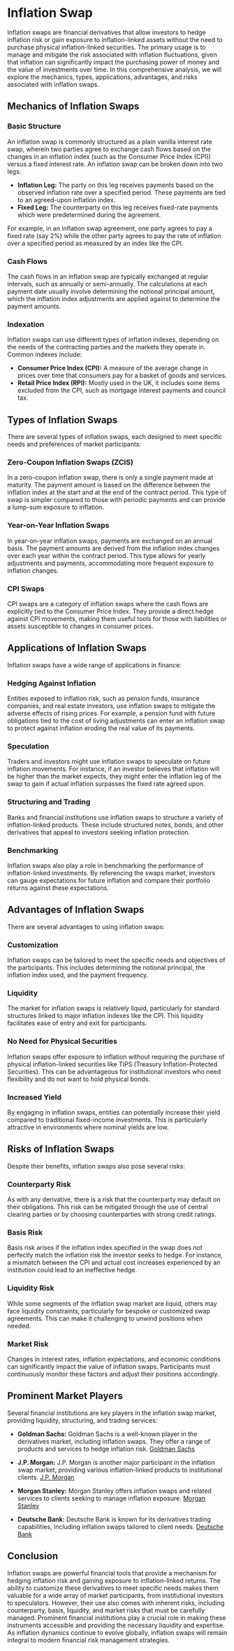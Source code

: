 # Inflation Swap

Inflation swaps are financial derivatives that allow investors to hedge inflation risk or gain exposure to inflation-linked assets without the need to purchase physical inflation-linked securities. The primary usage is to manage and mitigate the risk associated with inflation fluctuations, given that inflation can significantly impact the purchasing power of money and the value of investments over time. In this comprehensive analysis, we will explore the mechanics, types, applications, advantages, and risks associated with inflation swaps.

## Mechanics of Inflation Swaps

### Basic Structure

An inflation swap is commonly structured as a plain vanilla interest rate swap, wherein two parties agree to exchange cash flows based on the changes in an inflation index (such as the Consumer Price Index (CPI)) versus a fixed interest rate. An inflation swap can be broken down into two legs:

- **Inflation Leg:** The party on this leg receives payments based on the observed inflation rate over a specified period. These payments are tied to an agreed-upon inflation index.
- **Fixed Leg:** The counterparty on this leg receives fixed-rate payments which were predetermined during the agreement.

For example, in an inflation swap agreement, one party agrees to pay a fixed rate (say 2%) while the other party agrees to pay the rate of inflation over a specified period as measured by an index like the CPI.

### Cash Flows

The cash flows in an inflation swap are typically exchanged at regular intervals, such as annually or semi-annually. The calculations at each payment date usually involve determining the notional principal amount, which the inflation index adjustments are applied against to determine the payment amounts.

### Indexation

Inflation swaps can use different types of inflation indexes, depending on the needs of the contracting parties and the markets they operate in. Common indexes include:

- **Consumer Price Index (CPI):** A measure of the average change in prices over time that consumers pay for a basket of goods and services.
- **Retail Price Index (RPI):** Mostly used in the UK, it includes some items excluded from the CPI, such as mortgage interest payments and council tax.

## Types of Inflation Swaps

There are several types of inflation swaps, each designed to meet specific needs and preferences of market participants:

### Zero-Coupon Inflation Swaps (ZCIS)

In a zero-coupon inflation swap, there is only a single payment made at maturity. The payment amount is based on the difference between the inflation index at the start and at the end of the contract period. This type of swap is simpler compared to those with periodic payments and can provide a lump-sum exposure to inflation.

### Year-on-Year Inflation Swaps

In year-on-year inflation swaps, payments are exchanged on an annual basis. The payment amounts are derived from the inflation index changes over each year within the contract period. This type allows for yearly adjustments and payments, accommodating more frequent exposure to inflation changes.

### CPI Swaps

CPI swaps are a category of inflation swaps where the cash flows are explicitly tied to the Consumer Price Index. They provide a direct hedge against CPI movements, making them useful tools for those with liabilities or assets susceptible to changes in consumer prices.

## Applications of Inflation Swaps

Inflation swaps have a wide range of applications in finance:

### Hedging Against Inflation

Entities exposed to inflation risk, such as pension funds, insurance companies, and real estate investors, use inflation swaps to mitigate the adverse effects of rising prices. For example, a pension fund with future obligations tied to the cost of living adjustments can enter an inflation swap to protect against inflation eroding the real value of its payments.

### Speculation

Traders and investors might use inflation swaps to speculate on future inflation movements. For instance, if an investor believes that inflation will be higher than the market expects, they might enter the inflation leg of the swap to gain if actual inflation surpasses the fixed rate agreed upon.

### Structuring and Trading

Banks and financial institutions use inflation swaps to structure a variety of inflation-linked products. These include structured notes, bonds, and other derivatives that appeal to investors seeking inflation protection.

### Benchmarking

Inflation swaps also play a role in benchmarking the performance of inflation-linked investments. By referencing the swaps market, investors can gauge expectations for future inflation and compare their portfolio returns against these expectations.

## Advantages of Inflation Swaps

There are several advantages to using inflation swaps:

### Customization

Inflation swaps can be tailored to meet the specific needs and objectives of the participants. This includes determining the notional principal, the inflation index used, and the payment frequency.

### Liquidity

The market for inflation swaps is relatively liquid, particularly for standard structures linked to major inflation indexes like the CPI. This liquidity facilitates ease of entry and exit for participants.

### No Need for Physical Securities

Inflation swaps offer exposure to inflation without requiring the purchase of physical inflation-linked securities like TIPS (Treasury Inflation-Protected Securities). This can be advantageous for institutional investors who need flexibility and do not want to hold physical bonds.

### Increased Yield

By engaging in inflation swaps, entities can potentially increase their yield compared to traditional fixed-income investments. This is particularly attractive in environments where nominal yields are low.

## Risks of Inflation Swaps

Despite their benefits, inflation swaps also pose several risks:

### Counterparty Risk

As with any derivative, there is a risk that the counterparty may default on their obligations. This risk can be mitigated through the use of central clearing parties or by choosing counterparties with strong credit ratings.

### Basis Risk

Basis risk arises if the inflation index specified in the swap does not perfectly match the inflation risk the investor seeks to hedge. For instance, a mismatch between the CPI and actual cost increases experienced by an institution could lead to an ineffective hedge.

### Liquidity Risk

While some segments of the inflation swap market are liquid, others may face liquidity constraints, particularly for bespoke or customized swap agreements. This can make it challenging to unwind positions when needed.

### Market Risk

Changes in interest rates, inflation expectations, and economic conditions can significantly impact the value of inflation swaps. Participants must continuously monitor these factors and adjust their positions accordingly.

## Prominent Market Players

Several financial institutions are key players in the inflation swap market, providing liquidity, structuring, and trading services:

- **Goldman Sachs:**
  Goldman Sachs is a well-known player in the derivatives market, including inflation swaps. They offer a range of products and services to hedge inflation risk.
  [Goldman Sachs](https://www.goldmansachs.com/)

- **J.P. Morgan:**
  J.P. Morgan is another major participant in the inflation swap market, providing various inflation-linked products to institutional clients.
  [J.P. Morgan](https://www.jpmorgan.com/)

- **Morgan Stanley:**
  Morgan Stanley offers inflation swaps and related services to clients seeking to manage inflation exposure.
  [Morgan Stanley](https://www.morganstanley.com/)

- **Deutsche Bank:**
  Deutsche Bank is known for its derivatives trading capabilities, including inflation swaps tailored to client needs.
  [Deutsche Bank](https://www.db.com/)

## Conclusion

Inflation swaps are powerful financial tools that provide a mechanism for hedging inflation risk and gaining exposure to inflation-linked returns. The ability to customize these derivatives to meet specific needs makes them valuable for a wide array of market participants, from institutional investors to speculators. However, their use also comes with inherent risks, including counterparty, basis, liquidity, and market risks that must be carefully managed. Prominent financial institutions play a crucial role in making these instruments accessible and providing the necessary liquidity and expertise. As inflation dynamics continue to evolve globally, inflation swaps will remain integral to modern financial risk management strategies.